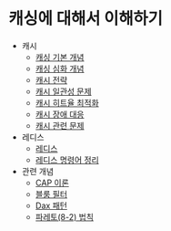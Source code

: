 # 캐싱에 대해서 이해하기

- 캐시
  - [캐싱 기본 개념](./캐싱%20기본%20개념.md)
  - [캐싱 심화 개념](./캐싱%20심화%20개념.md)
  - [캐시 전략](./캐시%20전략.md)
  - [캐시 일관성 문제](./캐시%20일관성%20문제.md)
  - [캐시 히트율 최적화](./캐시%20히트율%20최적화.md)
  - [캐시 장애 대응](./캐시%20장애%20대응.md)
  - [캐시 관련 문제](./캐시%20관련%20문제.md)
- 레디스
  - [레디스](./redis/Redis.md)
  - [레디스 명령어 정리](./redis/Redis%20명령어%20정리.md)
- 관련 개념
  - [CAP 이론](./관련%20개념/CAP%20이론.md)
  - [블룸 필터](./관련%20개념/블룸%20필터.md)
  - [Dax 패턴](./관련%20개념/Dax%20패턴.md)
  - [파레토(8-2) 법칙](<./관련%20개념/파레토(8-2)%20법칙.md>)
